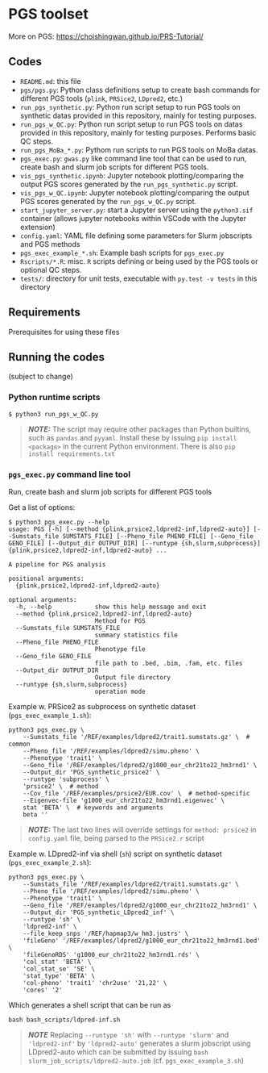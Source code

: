 # PGS toolset

More on PGS: https://choishingwan.github.io/PRS-Tutorial/

## Codes

- ``README.md``: this file
- ``pgs/pgs.py``: Python class definitions setup to create bash commands for different PGS tools (``plink``, ``PRSice2``, ``LDpred2``, etc.)
- ``run_pgs_synthetic.py``: Python run script setup to run PGS tools on synthetic datas provided in this repository, mainly for testing purposes.
- ``run_pgs_w_QC.py``: Python run script setup to run PGS tools on datas provided in this repository, mainly for testing purposes. Performs basic QC steps.
- ``run_pgs_MoBa_*.py``: Pythom run scripts to run PGS tools on MoBa datas.
- ``pgs_exec.py``: ``gwas.py`` like command line tool that can be used to run, create bash and slurm job scripts for different PGS tools. 
- ``vis_pgs_synthetic.ipynb``: Jupyter notebook plotting/comparing the output PGS scores generated by the ``run_pgs_synthetic.py`` script.
- ``vis_pgs_w_QC.ipynb``: Jupyter notebook plotting/comparing the output PGS scores generated by the ``run_pgs_w_QC.py`` script.
- ``start_jupyter_server.py``: start a Jupyter server using the ``python3.sif`` container (allows jupyter notebooks within VSCode with the Jupyter extension)
- ``config.yaml``: YAML file defining some parameters for Slurm jobscripts and PGS methods
- ``pgs_exec_example_*.sh``: Example bash scripts for ``pgs_exec.py``
- ``Rscripts/*.R``: misc. ``R`` scripts defining or being used by the PGS tools or optional QC steps. 
- ``tests/``: directory for unit tests, executable with ``py.test -v tests`` in this directory

## Requirements

Prerequisites for using these files

## Running the codes

(subject to change)

### Python runtime scripts
```
$ python3 run_pgs_w_QC.py
```

> **_NOTE:_**  The script may require other packages than Python builtins, such as ``pandas`` and ``pyyaml``. Install these by issuing ``pip install <package>`` in the current Python environment. There is also ``pip install requirements.txt``



### ``pgs_exec.py`` command line tool 

Run, create bash and slurm job scripts for different PGS tools

Get a list of options:
```
$ python3 pgs_exec.py --help
usage: PGS [-h] [--method {plink,prsice2,ldpred2-inf,ldpred2-auto}] [--Sumstats_file SUMSTATS_FILE] [--Pheno_file PHENO_FILE] [--Geno_file GENO_FILE] [--Output_dir OUTPUT_DIR] [--runtype {sh,slurm,subprocess}] {plink,prsice2,ldpred2-inf,ldpred2-auto} ...

A pipeline for PGS analysis

positional arguments:
  {plink,prsice2,ldpred2-inf,ldpred2-auto}

optional arguments:
  -h, --help            show this help message and exit
  --method {plink,prsice2,ldpred2-inf,ldpred2-auto}
                        Method for PGS
  --Sumstats_file SUMSTATS_FILE
                        summary statistics file
  --Pheno_file PHENO_FILE
                        Phenotype file
  --Geno_file GENO_FILE
                        file path to .bed, .bim, .fam, etc. files
  --Output_dir OUTPUT_DIR
                        Output file directory
  --runtype {sh,slurm,subprocess}
                        operation mode
```

Example w. PRSice2 as subprocess on synthetic dataset (``pgs_exec_example_1.sh``):
```
python3 pgs_exec.py \
    --Sumstats_file '/REF/examples/ldpred2/trait1.sumstats.gz' \  # common
    --Pheno_file '/REF/examples/ldpred2/simu.pheno' \
    --Phenotype 'trait1' \
    --Geno_file '/REF/examples/ldpred2/g1000_eur_chr21to22_hm3rnd1' \
    --Output_dir 'PGS_synthetic_prsice2' \
    --runtype 'subprocess' \
    'prsice2' \  # method
    --Cov_file '/REF/examples/prsice2/EUR.cov' \  # method-specific
    --Eigenvec-file 'g1000_eur_chr21to22_hm3rnd1.eigenvec' \
    stat 'BETA' \  # keywords and arguments
    beta ''
```
> **_NOTE:_**  The last two lines will override settings for ``method: prsice2`` in ``config.yaml`` file, being parsed to the ``PRSice2.r`` script

Example w. LDpred2-inf via shell (``sh``) script on synthetic dataset (``pgs_exec_example_2.sh``):
```
python3 pgs_exec.py \
    --Sumstats_file '/REF/examples/ldpred2/trait1.sumstats.gz' \
    --Pheno_file '/REF/examples/ldpred2/simu.pheno' \
    --Phenotype 'trait1' \
    --Geno_file '/REF/examples/ldpred2/g1000_eur_chr21to22_hm3rnd1' \
    --Output_dir 'PGS_synthetic_LDpred2_inf' \
    --runtype 'sh' \
    'ldpred2-inf' \
    --file_keep_snps '/REF/hapmap3/w_hm3.justrs' \
    'fileGeno' '/REF/examples/ldpred2/g1000_eur_chr21to22_hm3rnd1.bed' \
    'fileGenoRDS' 'g1000_eur_chr21to22_hm3rnd1.rds' \
    'col_stat' 'BETA' \
    'col_stat_se' 'SE' \
    'stat_type' 'BETA' \
    'col-pheno' 'trait1' 'chr2use' '21,22' \
    'cores' '2'
```
Which generates a shell script that can be run as 
```
bash bash_scripts/ldpred-inf.sh
```

> **_NOTE_** Replacing ``--runtype 'sh'`` with ``--runtype 'slurm'`` and ``'ldpred2-inf'`` by ``'ldpred2-auto'`` generates a slurm jobscript using LDpred2-auto which can be submitted by issuing ``bash slurm_job_scripts/ldpred2-auto.job`` (cf. ``pgs_exec_example_3.sh``)